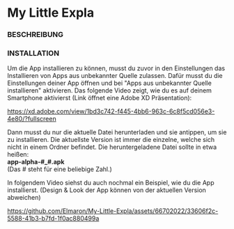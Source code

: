 # My Little Expla

### BESCHREIBUNG



### INSTALLATION
Um die App installieren zu können, musst du zuvor in den Einstellungen das Installieren von Apps aus unbekannter Quelle zulassen. Dafür musst du die Einstellungen deiner App öffnen und bei "Apps aus unbekannter Quelle installieren" aktivieren. Das folgende Video zeigt, wie du es auf deinem Smartphone aktivierst (Link öffnet eine Adobe XD Präsentation):  

https://xd.adobe.com/view/1bd3c742-f445-4bb6-963c-6c8f5cd056e3-4e80/?fullscreen

Dann musst du nur die aktuelle Datei herunterladen und sie antippen, um sie zu installieren. Die aktuellste Version ist immer die einzelne, welche sich nicht in einem Ordner befindet. Die heruntergeladene Datei sollte in etwa heißen:  
__app-alpha-#_#.apk__  
(Das # steht für eine beliebige Zahl.)

In folgendem Video siehst du auch nochmal ein Beispiel, wie du die App installierst. (Design & Look der App können von der aktuellen Version abweichen)

https://github.com/Elmaron/My-Little-Expla/assets/66702022/33606f2c-5588-41b3-b7fd-1f0ac880499a




